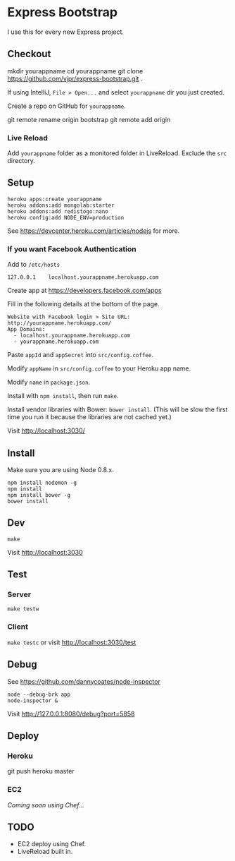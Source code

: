 # Express Bootstrap

I use this for every new Express project.

## Checkout

  mkdir yourappname
  cd yourappname
  git clone https://github.com/vjpr/express-bootstrap.git .

If using IntelliJ, `File > Open...` and select `yourappname` dir you just created.

Create a repo on GitHub for `yourappname`.

  git remote rename origin bootstrap
  git remote add origin <remote-github-url>

### Live Reload

Add `yourappname` folder as a monitored folder in LiveReload. Exclude the `src` directory.

## Setup

    heroku apps:create yourappname
    heroku addons:add mongolab:starter
    heroku addons:add redistogo:nano
    heroku config:add NODE_ENV=production

See https://devcenter.heroku.com/articles/nodejs for more.

### If you want Facebook Authentication

Add to `/etc/hosts`

    127.0.0.1    localhost.yourappname.herokuapp.com

Create app at <https://developers.facebook.com/apps>

Fill in the following details at the bottom of the page.

    Website with Facebook login > Site URL: http://yourappname.herokuapp.com/
    App Domains:
      - localhost.yourappname.herokuapp.com
      - yourappname.herokuapp.com

Paste `appId` and `appSecret` into `src/config.coffee`.

Modify `appName` in `src/config.coffee` to your Heroku app name.

Modify `name` in `package.json`.

Install with `npm install`, then run `make`.

Install vendor libraries with Bower: `bower install`. (This will be slow the
first time you run it because the libraries are not cached yet.)

Visit <http://localhost:3030/>

## Install

Make sure you are using Node 0.8.x.

    npm install nodemon -g
    npm install
    npm install bower -g
    bower install

## Dev

    make
    
Visit <http://localhost:3030>

## Test

### Server

    make testw

### Client

`make testc` or visit <http://localhost:3030/test>

## Debug

See <https://github.com/dannycoates/node-inspector>

    node --debug-brk app
    node-inspector &
    
 Visit <http://127.0.0.1:8080/debug?port=5858>

## Deploy

### Heroku

  git push heroku master

### EC2

*Coming soon using Chef...*

## TODO

- EC2 deploy using Chef.
- LiveReload built in.
